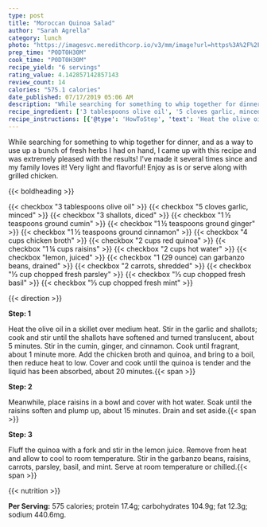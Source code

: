 ```yaml
---
type: post
title: "Moroccan Quinoa Salad"
author: "Sarah Agrella"
category: lunch
photo: "https://imagesvc.meredithcorp.io/v3/mm/image?url=https%3A%2F%2Fimages.media-allrecipes.com%2Fuserphotos%2F722774.jpg"
prep_time: "P0DT0H30M"
cook_time: "P0DT0H30M"
recipe_yield: "6 servings"
rating_value: 4.142857142857143
review_count: 14
calories: "575.1 calories"
date_published: 07/17/2019 05:06 AM
description: "While searching for something to whip together for dinner, and as a way to use up a bunch of fresh herbs I had on hand, I came up with this recipe and was extremely pleased with the results! I've made it several times since and my family loves it! Very light and flavorful! Enjoy as is or serve along with grilled chicken."
recipe_ingredient: ['3 tablespoons olive oil', '5 cloves garlic, minced', '3 shallots, diced', '1\u2009½ teaspoons ground cumin', '1\u2009½ teaspoons ground ginger', '1\u2009½ teaspoons ground cinnamon', '4 cups chicken broth', '2 cups red quinoa', '1\u2009¼ cups raisins', '2 cups hot water', 'lemon, juiced', '1 (29 ounce) can garbanzo beans, drained', '2 carrots, shredded', '⅓ cup chopped fresh parsley', '⅓ cup chopped fresh basil', '⅓ cup chopped fresh mint']
recipe_instructions: [{'@type': 'HowToStep', 'text': 'Heat the olive oil in a skillet over medium heat. Stir in the garlic and shallots; cook and stir until the shallots have softened and turned translucent, about 5 minutes. Stir in the cumin, ginger, and cinnamon. Cook until fragrant, about 1 minute more. Add the chicken broth and quinoa, and bring to a boil, then reduce heat to low. Cover and cook until the quinoa is tender and the liquid has been absorbed, about 20 minutes.\n'}, {'@type': 'HowToStep', 'text': 'Meanwhile, place raisins in a bowl and cover with hot water. Soak until the raisins soften and plump up, about 15 minutes. Drain and set aside.\n'}, {'@type': 'HowToStep', 'text': 'Fluff the quinoa with a fork and stir in the lemon juice. Remove from heat and allow to cool to room temperature. Stir in the garbanzo beans, raisins, carrots, parsley, basil, and mint. Serve at room temperature or chilled.\n'}]
---
```


While searching for something to whip together for dinner, and as a way to use up a bunch of fresh herbs I had on hand, I came up with this recipe and was extremely pleased with the results! I've made it several times since and my family loves it! Very light and flavorful! Enjoy as is or serve along with grilled chicken. 

{{< boldheading >}}

{{< checkbox "3 tablespoons olive oil" >}}
{{< checkbox "5 cloves garlic, minced" >}}
{{< checkbox "3  shallots, diced" >}}
{{< checkbox "1 ½ teaspoons ground cumin" >}}
{{< checkbox "1 ½ teaspoons ground ginger" >}}
{{< checkbox "1 ½ teaspoons ground cinnamon" >}}
{{< checkbox "4 cups chicken broth" >}}
{{< checkbox "2 cups red quinoa" >}}
{{< checkbox "1 ¼ cups raisins" >}}
{{< checkbox "2 cups hot water" >}}
{{< checkbox "lemon, juiced" >}}
{{< checkbox "1 (29 ounce) can garbanzo beans, drained" >}}
{{< checkbox "2  carrots, shredded" >}}
{{< checkbox "⅓ cup chopped fresh parsley" >}}
{{< checkbox "⅓ cup chopped fresh basil" >}}
{{< checkbox "⅓ cup chopped fresh mint" >}}


{{< direction >}}

**Step: 1**

Heat the olive oil in a skillet over medium heat. Stir in the garlic and shallots; cook and stir until the shallots have softened and turned translucent, about 5 minutes. Stir in the cumin, ginger, and cinnamon. Cook until fragrant, about 1 minute more. Add the chicken broth and quinoa, and bring to a boil, then reduce heat to low. Cover and cook until the quinoa is tender and the liquid has been absorbed, about 20 minutes.{{< span >}}

**Step: 2**

Meanwhile, place raisins in a bowl and cover with hot water. Soak until the raisins soften and plump up, about 15 minutes. Drain and set aside.{{< span >}}

**Step: 3**

Fluff the quinoa with a fork and stir in the lemon juice. Remove from heat and allow to cool to room temperature. Stir in the garbanzo beans, raisins, carrots, parsley, basil, and mint. Serve at room temperature or chilled.{{< span >}}

{{< nutrition >}}

**Per Serving:** 575 calories; protein 17.4g; carbohydrates 104.9g; fat 12.3g; sodium 440.6mg.